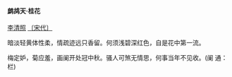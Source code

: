 #### 鹧鸪天·桂花

[李清照](https://so.gushiwen.cn/authorv_9cb3b7c0e4a0.aspx) [〔宋代〕](https://so.gushiwen.cn/shiwens/default.aspx?cstr=宋代)

暗淡轻黄体性柔，情疏迹远只香留。何须浅碧深红色，自是花中第一流。

梅定妒，菊应羞，画阑开处冠中秋。骚人可煞无情思，何事当年不见收。(阑 通：栏)